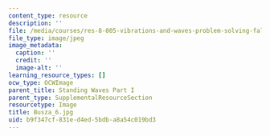 ```yaml
---
content_type: resource
description: ''
file: /media/courses/res-8-005-vibrations-and-waves-problem-solving-fall-2012/b9f347cf831ed4ed5bdba8a54c019bd3_Busza_6.jpg
file_type: image/jpeg
image_metadata:
  caption: ''
  credit: ''
  image-alt: ''
learning_resource_types: []
ocw_type: OCWImage
parent_title: Standing Waves Part I
parent_type: SupplementalResourceSection
resourcetype: Image
title: Busza_6.jpg
uid: b9f347cf-831e-d4ed-5bdb-a8a54c019bd3
---
```

